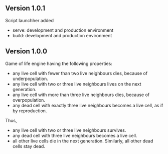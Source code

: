 ## Version 1.0.1

Script launchher added
- serve: development and production environment
- build: development and production environment

## Version 1.0.0

Game of life engine having the following properties:
- any live cell with fewer than two live neighbours dies, because of underpopulation.
- any live cell with two or three live neighbours lives on the next generation.
- any live cell with more than three live neighbours dies, because of overpopulation.
- any dead cell with exactly three live neighbours becomes a live cell, as if by reproduction.

Thus,
- any live cell with two or three live neighbours survives.
- any dead cell with three live neighbours becomes a live cell.
- all other live cells die in the next generation. Similarly, all other dead cells stay dead.